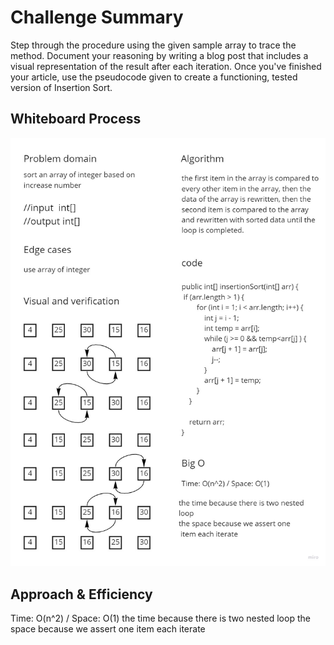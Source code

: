 # Challenge Summary
<!-- Description of the challenge -->
Step through the procedure using the given sample array to trace the method. 
Document your reasoning by writing a blog post 
that includes a visual representation of 
the result after each iteration. Once you've 
finished your article, use the pseudocode given to 
create a functioning, tested version of Insertion Sort.
## Whiteboard Process
<!-- Embedded whiteboard image -->
![White board 26](./ch26.jpg)
## Approach & Efficiency
<!-- What approach did you take? Why? What is the Big O space/time for this approach? -->
Time: O(n^2) / Space: O(1)
the time because there is two nested
loop
the space because we assert one
item each iterate
